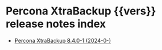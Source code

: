 # Percona XtraBackup {{vers}} release notes index

* [Percona XtraBackup 8.4.0-1 (2024-0-)](8.4.0-1.md)


